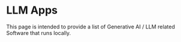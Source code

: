 # LLM Apps

This page is intended to provide a list of Generative AI / LLM related Software that runs locally.